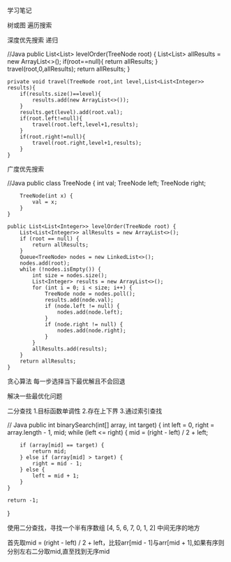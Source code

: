 学习笔记

树或图 遍历搜索

深度优先搜索 递归

//Java
    public List<List<Integer>> levelOrder(TreeNode root) {
        List<List<Integer>> allResults = new ArrayList<>();
        if(root==null){
            return allResults;
        }
        travel(root,0,allResults);
        return allResults;
    }


    private void travel(TreeNode root,int level,List<List<Integer>> results){
        if(results.size()==level){
            results.add(new ArrayList<>());
        }
        results.get(level).add(root.val);
        if(root.left!=null){
            travel(root.left,level+1,results);
        }
        if(root.right!=null){
            travel(root.right,level+1,results);
        }
    }

广度优先搜索

//Java
	public class TreeNode {
		int val;
		TreeNode left;
		TreeNode right;

		TreeNode(int x) {
			val = x;
		}
	}

	public List<List<Integer>> levelOrder(TreeNode root) {
		List<List<Integer>> allResults = new ArrayList<>();
		if (root == null) {
			return allResults;
		}
		Queue<TreeNode> nodes = new LinkedList<>();
		nodes.add(root);
		while (!nodes.isEmpty()) {
			int size = nodes.size();
			List<Integer> results = new ArrayList<>();
			for (int i = 0; i < size; i++) {
				TreeNode node = nodes.poll();
				results.add(node.val);
				if (node.left != null) {
					nodes.add(node.left);
				}
				if (node.right != null) {
					nodes.add(node.right);
				}
			}
			allResults.add(results);
		}
		return allResults;
	}
	

贪心算法 每一步选择当下最优解且不会回退

解决一些最优化问题


二分查找
1.目标函数单调性
2.存在上下界
3.通过索引查找

// Java
public int binarySearch(int[] array, int target) {
    int left = 0, right = array.length - 1, mid;
    while (left <= right) {
        mid = (right - left) / 2 + left;

        if (array[mid] == target) {
            return mid;
        } else if (array[mid] > target) {
            right = mid - 1;
        } else {
            left = mid + 1;
        }
    }

    return -1;
}


使用二分查找，寻找一个半有序数组 [4, 5, 6, 7, 0, 1, 2] 中间无序的地方

首先取mid = (right - left) / 2 + left，比较arr[mid - 1]与arr[mid + 1],如果有序则分别左右二分取mid,直至找到无序mid